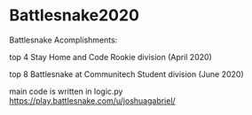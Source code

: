 # Battlesnake2020
Battlesnake Acomplishments:

top 4 Stay Home and Code Rookie division (April 2020)

top 8 Battlesnake at Communitech Student division (June 2020)

main code is written in logic.py
https://play.battlesnake.com/u/joshuagabriel/

